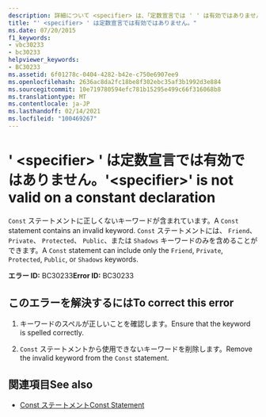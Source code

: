 ```yaml
---
description: 詳細について <specifier> は、「定数宣言では ' ' は有効ではありません」を参照してください。
title: "' <specifier> ' は定数宣言では有効ではありません。"
ms.date: 07/20/2015
f1_keywords:
- vbc30233
- bc30233
helpviewer_keywords:
- BC30233
ms.assetid: 6f01278c-0404-4282-b42e-c750e6907ee9
ms.openlocfilehash: 2636ac8da2fc18be8f302ebc35af3b1992d3e884
ms.sourcegitcommit: 10e719780594efc781b15295e499c66f316068b8
ms.translationtype: MT
ms.contentlocale: ja-JP
ms.lasthandoff: 02/14/2021
ms.locfileid: "100469267"
---
```

# <a name="specifier-is-not-valid-on-a-constant-declaration"></a><span data-ttu-id="f6dfd-103">' \<specifier> ' は定数宣言では有効ではありません。</span><span class="sxs-lookup"><span data-stu-id="f6dfd-103">'\<specifier>' is not valid on a constant declaration</span></span>

<span data-ttu-id="f6dfd-104">`Const` ステートメントに正しくないキーワードが含まれています。</span><span class="sxs-lookup"><span data-stu-id="f6dfd-104">A `Const` statement contains an invalid keyword.</span></span> <span data-ttu-id="f6dfd-105">`Const` ステートメントには、 `Friend`、 `Private`、 `Protected`、 `Public`、または `Shadows` キーワードのみを含めることができます。</span><span class="sxs-lookup"><span data-stu-id="f6dfd-105">A `Const` statement can include only the `Friend`, `Private`, `Protected`, `Public`, or `Shadows` keywords.</span></span>  
  
 <span data-ttu-id="f6dfd-106">**エラー ID:** BC30233</span><span class="sxs-lookup"><span data-stu-id="f6dfd-106">**Error ID:** BC30233</span></span>  
  
## <a name="to-correct-this-error"></a><span data-ttu-id="f6dfd-107">このエラーを解決するには</span><span class="sxs-lookup"><span data-stu-id="f6dfd-107">To correct this error</span></span>  
  
1. <span data-ttu-id="f6dfd-108">キーワードのスペルが正しいことを確認します。</span><span class="sxs-lookup"><span data-stu-id="f6dfd-108">Ensure that the keyword is spelled correctly.</span></span>  
  
2. <span data-ttu-id="f6dfd-109">`Const` ステートメントから使用できないキーワードを削除します。</span><span class="sxs-lookup"><span data-stu-id="f6dfd-109">Remove the invalid keyword from the `Const` statement.</span></span>  
  
## <a name="see-also"></a><span data-ttu-id="f6dfd-110">関連項目</span><span class="sxs-lookup"><span data-stu-id="f6dfd-110">See also</span></span>

- [<span data-ttu-id="f6dfd-111">Const ステートメント</span><span class="sxs-lookup"><span data-stu-id="f6dfd-111">Const Statement</span></span>](../language-reference/statements/const-statement.md)
